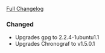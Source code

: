 [Full Changelog][changelog]

### Changed

- Upgrades gpg to 2.2.4-1ubuntu1.1
- Upgrades Chronograf to v1.5.0.1

[changelog]: https://github.com/hassio-addons/addon-influxdb/compare/v0.2.0...v0.2.1